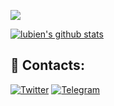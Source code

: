 ![](https://github-profile-trophy.vercel.app/?username=lubien&row=1)

[![lubien's github stats](https://github-readme-stats.vercel.app/api?username=lubien&theme=blue-green)](https://github.com/lubien/github-readme-stats)

## 🔗 Contacts:

[![Twitter](https://img.shields.io/badge/--twitter?label=LinkedIn&logo=LinkedIn&style=social)](https://www.linkedin.com/in/lubien/)
[![Telegram](https://img.shields.io/badge/Telegram-lubien-blue)](https://t.me/lubien)
